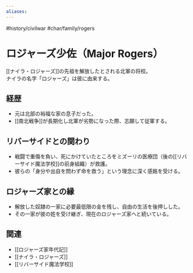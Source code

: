 ```yaml
---
aliases:
---
```

#history/civilwar #char/family/rogers 
# ロジャーズ少佐（Major Rogers）

[[ナイラ・ロジャーズ]]の先祖を解放したとされる北軍の将校。  
ナイラの名字「ロジャーズ」は彼に由来する。  

## 経歴
- 元は北部の裕福な家の息子だった。  
- [[南北戦争]]が長期化し北軍が劣勢になった際、志願して従軍する。  

## リバーサイドとの関わり
- 戦闘で重傷を負い、死にかけていたところをミズーリの医療団（後の[[リバーサイド魔法学校]]の前身組織）が救護。  
- 彼らの「身分や出自を問わず命を救う」という理念に深く感銘を受ける。  

## ロジャーズ家との縁
- 解放した奴隷の一家に必要最低限の金を残し、自由の生活を後押しした。  
- その一家が彼の姓を受け継ぎ、現在のロジャーズ家へと続いている。  

## 関連
- [[ロジャーズ家年代記]]  
- [[ナイラ・ロジャーズ]]  
- [[リバーサイド魔法学校]]  
